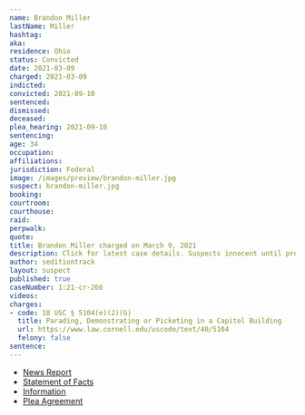 ```yaml
---
name: Brandon Miller
lastName: Miller
hashtag:
aka:
residence: Ohio
status: Convicted
date: 2021-03-09
charged: 2021-03-09
indicted:
convicted: 2021-09-10
sentenced:
dismissed:
deceased:
plea_hearing: 2021-09-10
sentencing:
age: 34
occupation:
affiliations:
jurisdiction: Federal
image: /images/preview/brandon-miller.jpg
suspect: brandon-miller.jpg
booking:
courtroom:
courthouse:
raid:
perpwalk:
quote:
title: Brandon Miller charged on March 9, 2021
description: Click for latest case details. Suspects innocent until proven guilty.
author: seditiontrack
layout: suspect
published: true
caseNumber: 1:21-cr-266
videos:
charges:
- code: 18 USC § 5104(e)(2)(G)
  title: Parading, Demonstrating or Picketing in a Capitol Building
  url: https://www.law.cornell.edu/uscode/text/40/5104
  felony: false
sentence:
---
```

- [News Report](https://www.springfieldnewssun.com/crime/2-more-area-residents-charged-in-us-capitol-riot/N6YW6VWHSFA67OMQO5TNR7GFUE/)
- [Statement of Facts](https://www.justice.gov/usao-dc/case-multi-defendant/file/1433296/download)
- [Information](https://www.justice.gov/usao-dc/case-multi-defendant/file/1383066/download)
- [Plea Agreement](https://www.justice.gov/usao-dc/case-multi-defendant/file/1433291/download)
